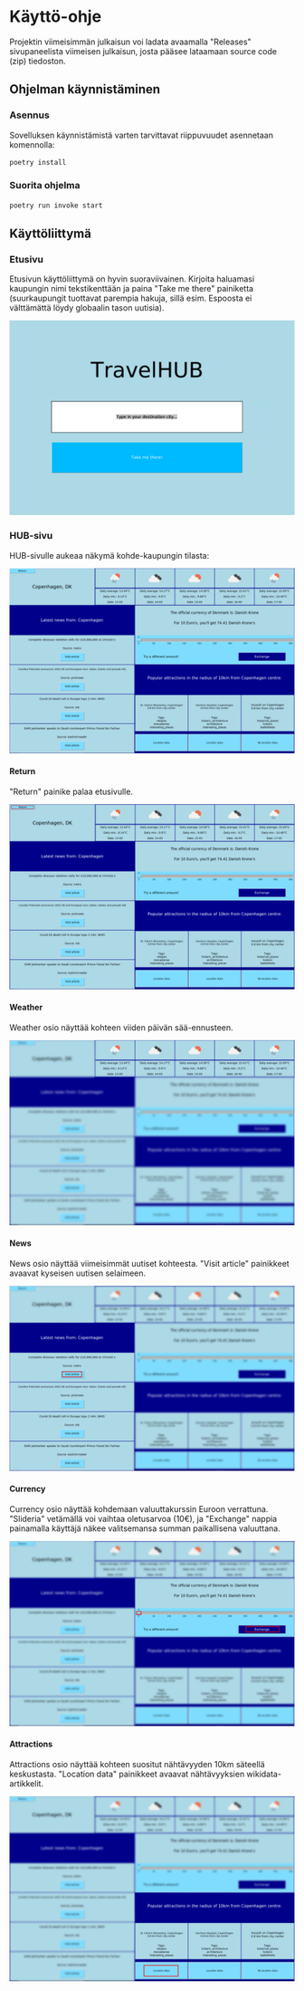 # Käyttö-ohje

 Projektin viimeisimmän julkaisun voi ladata avaamalla "Releases" sivupaneelista viimeisen julkaisun, josta pääsee lataamaan source code (zip) tiedoston.

## Ohjelman käynnistäminen

### Asennus

 Sovelluksen käynnistämistä varten tarvittavat riippuvuudet asennetaan komennolla:

```bash
poetry install
```

### Suorita ohjelma

```bash
poetry run invoke start
```

## Käyttöliittymä

### Etusivu

 Etusivun käyttöliittymä on hyvin suoraviivainen. Kirjoita haluamasi kaupungin nimi tekstikenttään ja paina "Take me there" painiketta (suurkaupungit tuottavat parempia hakuja, sillä esim. Espoosta ei välttämättä löydy globaalin tason uutisia).

![](./kuvat/Home_page.png)


### HUB-sivu

 HUB-sivulle aukeaa näkymä kohde-kaupungin tilasta:

![](./kuvat/HUB_page.png)

#### Return

"Return" painike palaa etusivulle.

![](./kuvat/HUB_page_return.png)

#### Weather

Weather osio näyttää kohteen viiden päivän sää-ennusteen.

![](./kuvat/HUB_page_weather.png)

#### News

News osio näyttää viimeisimmät uutiset kohteesta. "Visit article" painikkeet avaavat kyseisen uutisen selaimeen.

![](./kuvat/HUB_page_news.png)

#### Currency

Currency osio näyttää kohdemaan valuuttakurssin Euroon verrattuna. "Slideria" vetämällä voi vaihtaa oletusarvoa (10€), ja "Exchange" nappia painamalla käyttäjä näkee valitsemansa summan paikallisena valuuttana.

![](./kuvat/HUB_page_currency.png)

#### Attractions

Attractions osio näyttää kohteen suositut nähtävyyden 10km säteellä keskustasta. "Location data" painikkeet avaavat nähtävyyksien wikidata-artikkelit. 

![](./kuvat/HUB_page_attractions.png)
